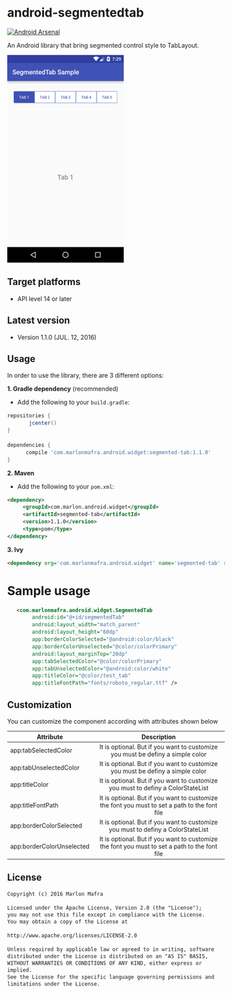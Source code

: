 android-segmentedtab
===============

[![Android Arsenal](https://img.shields.io/badge/Android%20Arsenal-android--segmentedtab-brightgreen.svg?style=flat)](http://android-arsenal.com/details/1/3545)

An Android library that bring segmented control style to TabLayout.

<img width="270" src="./screenshots/sample.png" />

Target platforms
---

- API level 14 or later

Latest version
---

- Version 1.1.0  (JUL. 12, 2016)

Usage
---

In order to use the library, there are 3 different options:

**1. Gradle dependency** (recommended)

 - 	Add the following to your `build.gradle`:
 ```gradle
repositories {
	    jcenter()
}

dependencies {
	   compile 'com.marlonmafra.android.widget:segmented-tab:1.1.0'
}
```

**2. Maven**
- Add the following to your `pom.xml`:

 ```xml
<dependency>
      <groupId>com.marlon.android.widget</groupId>
      <artifactId>segmented-tab</artifactId>
      <version>1.1.0</version>
      <type>pom</type>
</dependency>
```

**3. Ivy**

 ```xml
<dependency org='com.marlonmafra.android.widget' name='segmented-tab' rev='1.1.0'/>
```

# Sample usage

```xml
   <com.marlonmafra.android.widget.SegmentedTab
        android:id="@+id/segmentedTab"
        android:layout_width="match_parent"
        android:layout_height="60dp"
        app:borderColorSelected="@android:color/black"
        app:borderColorUnselected="@color/colorPrimary"
        android:layout_marginTop="20dp"
        app:tabSelectedColor="@color/colorPrimary"
        app:tabUnselectedColor="@android:color/white"
        app:titleColor="@color/test_tab"
        app:titleFontPath="fonts/roboto_regular.ttf" />
```

## Customization

You can customize the component according with attributes shown below

| Attribute                | Description   |
| ----------------------   |:-------------:| 
| app:tabSelectedColor|It is optional. But if you want to customize you must be definy a simple color | 
| app:tabUnselectedColor|It is optional. But if you want to customize you must be definy a simple color | 
| app:titleColor|It is optional. But if you want to customize you must to definy a ColorStateList | 
| app:titleFontPath|It is optional. But if you want to customize the font you must to set a path to the font file |
| app:borderColorSelected  |It is optional. But if you want to customize you must to definy a ColorStateList | 
| app:borderColorUnselected|It is optional. But if you want to customize the font you must to set a path to the font file |

License
---

	Copyright (c) 2016 Marlon Mafra

    Licensed under the Apache License, Version 2.0 (the "License");
    you may not use this file except in compliance with the License.
    You may obtain a copy of the License at

    http://www.apache.org/licenses/LICENSE-2.0

    Unless required by applicable law or agreed to in writing, software
    distributed under the License is distributed on an "AS IS" BASIS,
    WITHOUT WARRANTIES OR CONDITIONS OF ANY KIND, either express or implied.
    See the License for the specific language governing permissions and
    limitations under the License.

